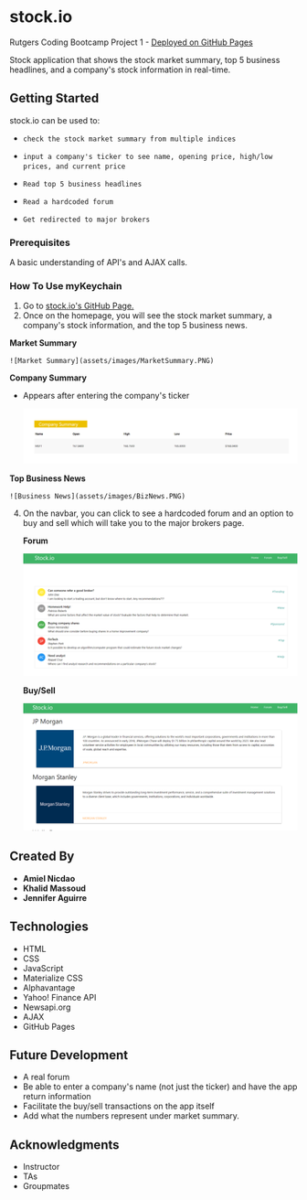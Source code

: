 # stock.io

Rutgers Coding Bootcamp Project 1 - [Deployed on GitHub Pages](https://amielnicdao.github.io/stock-price/)

Stock application that shows the stock market summary, top 5 business headlines, and a company's stock information in real-time. 

## Getting Started

stock.io can be used to:

  * `check the stock market summary from multiple indices`

  * `input a company's ticker to see name, opening price, high/low prices, and current price`

  * `Read top 5 business headlines`

  * `Read a hardcoded forum`

  * `Get redirected to major brokers`

### Prerequisites

A basic understanding of API's and AJAX calls.

### How To Use myKeychain

1. Go to [stock.io's GitHub Page.](https://amielnicdao.github.io/stock-price/)
2. Once on the homepage, you will see the stock market summary, a company's stock information, and the top 5 business news.

  **Market Summary**


    ![Market Summary](assets/images/MarketSummary.PNG)


  **Company Summary**
  * Appears after entering the company's ticker

    ![Company Summary](assets/images/CompanySummary.PNG)

  **Top Business News**


    ![Business News](assets/images/BizNews.PNG)
    

4. On the navbar, you can click to see a hardcoded forum and an option to buy and sell which will take you to the major brokers page.

    **Forum**

    ![Forum](assets/images/forum.PNG)

    **Buy/Sell**

    ![Buy/Sell](assets/images/buySell.PNG)

## Created By

* **Amiel Nicdao** 
* **Khalid Massoud**
* **Jennifer Aguirre**

## Technologies

* HTML
* CSS
* JavaScript
* Materialize CSS
* Alphavantage
* Yahoo! Finance API
* Newsapi.org
* AJAX
* GitHub Pages

## Future Development

* A real forum
* Be able to enter a company's name (not just the ticker) and have the app return information
* Facilitate the buy/sell transactions on the app itself
* Add what the numbers represent under market summary.

## Acknowledgments

* Instructor
* TAs
* Groupmates
